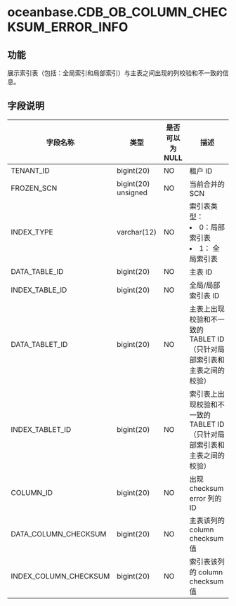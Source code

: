 # oceanbase.CDB_OB_COLUMN_CHECKSUM_ERROR_INFO
## 功能
展示索引表（包括：全局索引和局部索引）与主表之间出现的列校验和不一致的信息。
## 字段说明
| **字段名称** | **类型** | **是否可以为 NULL** | **描述** |
| --- | --- | --- | --- |
| TENANT_ID | bigint(20) | NO | 租户 ID |
| FROZEN_SCN | bigint(20) unsigned | NO | 当前合并的 SCN |
| INDEX_TYPE | varchar(12) | NO | 索引表类型：<li>0：局部索引表<li>1： 全局索引表 |
| DATA_TABLE_ID | bigint(20) | NO | 主表 ID |
| INDEX_TABLE_ID | bigint(20) | NO | 全局/局部索引表 ID |
| DATA_TABLET_ID | bigint(20) | NO | 主表上出现校验和不一致的 TABLET ID（只针对局部索引表和主表之间的校验） |
| INDEX_TABLET_ID | bigint(20) | NO | 索引表上出现校验和不一致的 TABLET ID（只针对局部索引表和主表之间的校验） |
| COLUMN_ID | bigint(20) | NO | 出现 checksum error 列的 ID |
| DATA_COLUMN_CHECKSUM | bigint(20) | NO | 主表该列的 column checksum 值 |
| INDEX_COLUMN_CHECKSUM | bigint(20) | NO | 索引表该列的 column checksum 值 |
